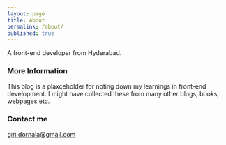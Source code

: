 ```yaml
---
layout: page
title: About
permalink: /about/
published: true
---
```


A front-end developer from Hyderabad.

### More Information

This blog is a plaxceholder for noting down my learnings in front-end development. I might have collected these from many other blogs, books, webpages etc. 

### Contact me

[giri.dornala@gmail.com](mailto:giri.dornala@gmail.com)
